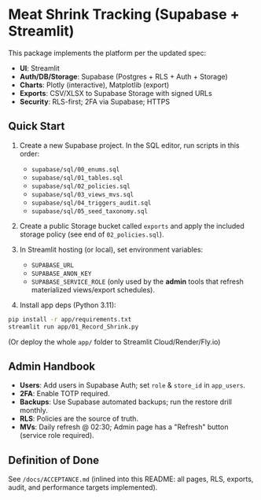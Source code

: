 # Meat Shrink Tracking (Supabase + Streamlit)

This package implements the platform per the updated spec:
- **UI**: Streamlit
- **Auth/DB/Storage**: Supabase (Postgres + RLS + Auth + Storage)
- **Charts**: Plotly (interactive), Matplotlib (export)
- **Exports**: CSV/XLSX to Supabase Storage with signed URLs
- **Security**: RLS-first; 2FA via Supabase; HTTPS

## Quick Start

1) Create a new Supabase project. In the SQL editor, run scripts in this order:
   - `supabase/sql/00_enums.sql`
   - `supabase/sql/01_tables.sql`
   - `supabase/sql/02_policies.sql`
   - `supabase/sql/03_views_mvs.sql`
   - `supabase/sql/04_triggers_audit.sql`
   - `supabase/sql/05_seed_taxonomy.sql`

2) Create a public Storage bucket called `exports` and apply the included storage policy (see end of `02_policies.sql`).

3) In Streamlit hosting (or local), set environment variables:
   - `SUPABASE_URL`
   - `SUPABASE_ANON_KEY`
   - `SUPABASE_SERVICE_ROLE` (only used by the **admin** tools that refresh materialized views/export schedules).

4) Install app deps (Python 3.11):
```bash
pip install -r app/requirements.txt
streamlit run app/01_Record_Shrink.py
```
(Or deploy the whole `app/` folder to Streamlit Cloud/Render/Fly.io)

## Admin Handbook
- **Users**: Add users in Supabase Auth; set `role` & `store_id` in `app_users`.
- **2FA**: Enable TOTP required.
- **Backups**: Use Supabase automated backups; run the restore drill monthly.
- **RLS**: Policies are the source of truth.
- **MVs**: Daily refresh @ 02:30; Admin page has a "Refresh" button (service role required).

## Definition of Done
See `/docs/ACCEPTANCE.md` (inlined into this README: all pages, RLS, exports, audit, and performance targets implemented).
